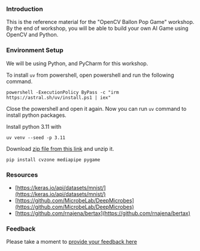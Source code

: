 <!--
.. title: OpenCV Ballon Pop Game [workshop]
.. slug: opencv-ballon-pop-game
.. date: 2025-03-09 03:29:59 UTC
.. updated: 
.. tags: opencv, python
.. category: workshop
.. link:
.. description: Build your own AI Game using OpenCV and Python
.. type: text
-->

### Introduction

This is the reference material for the "OpenCV Ballon Pop Game" workshop. By the end of workshop, you will be able to build your own AI Game using OpenCV and Python.


### Environment Setup

We will be using Python, and PyCharm for this workshop.

To install `uv` from powershell, open powershell and run the following command.

```shell
powershell -ExecutionPolicy ByPass -c "irm https://astral.sh/uv/install.ps1 | iex"
```

Close the powershell and open it again. Now you can run `uv` command to install python packages.

Install python 3.11 with 

```commandline
uv venv --seed -p 3.11
```

Download [zip file from this link](https://github.com/AvilPage/CameraBallonPop/archive/refs/heads/master.zip) and unzip it.


```shell
pip install cvzone mediapipe pygame
```


### Resources

- [https://keras.io/api/datasets/mnist/](https://keras.io/api/datasets/mnist/)
- [https://github.com/MicrobeLab/DeepMicrobes](https://github.com/MicrobeLab/DeepMicrobes)
- [https://github.com/rnajena/bertax](https://github.com/rnajena/bertax)


### Feedback

Please take a moment to [provide your feedback here](https://forms.gle/qoVTm2RCnCXrsjrk9)
